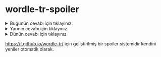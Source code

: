 # wordle-tr-spoiler

<details>
  <summary>Bugünün cevabı için tıklayınız.</summary>
  <br>
    <b> dicle </b>
</details>

<details>
  <summary>Yarının cevabı için tıklayınız</summary>
  <br>
   <b> karşı </b>
</details>

<details>
  <summary>Dünün cevabı için tıklayınız </summary>
  <br>
  <b> hicri </b>
</details>

https://f.github.io/wordle-tr/ için geliştirilmiş bir spoiler sistemidir kendini yeniler otomatik olarak.

